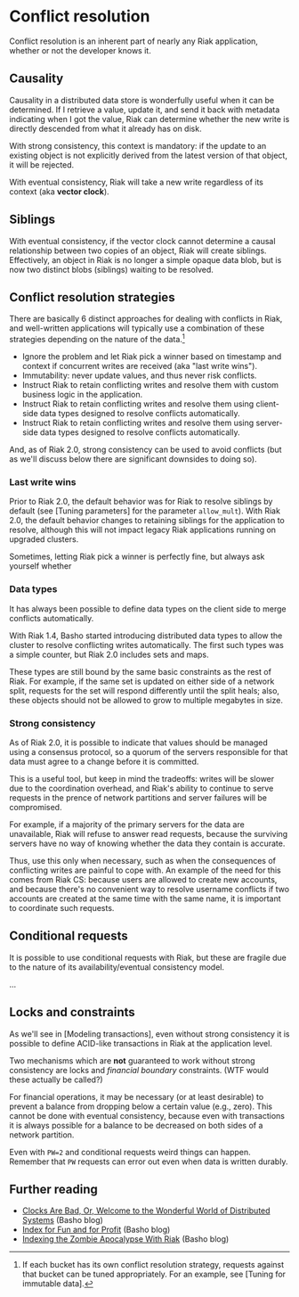 # Conflict resolution

Conflict resolution is an inherent part of nearly any Riak
application, whether or not the developer knows it.

## Causality

Causality in a distributed data store is wonderfully useful when it
can be determined. If I retrieve a value, update it, and send it back
with metadata indicating when I got the value, Riak can determine
whether the new write is directly descended from what it already has
on disk.

With strong consistency, this context is mandatory: if the update to
an existing object is not explicitly derived from the latest version
of that object, it will be rejected.

With eventual consistency, Riak will take a new write regardless of
its context (aka **vector clock**).

## Siblings

With eventual consistency, if the vector clock cannot determine a
causal relationship between two copies of an object, Riak will create
siblings. Effectively, an object in Riak is no longer a simple opaque
data blob, but is now two distinct blobs (siblings) waiting to be
resolved.

## Conflict resolution strategies

There are basically 6 distinct approaches for dealing with conflicts
in Riak, and well-written applications will typically use a
combination of these strategies depending on the nature of the data.[^conflict-tuning]

[^conflict-tuning]: If each bucket has its own conflict resolution
strategy, requests against that bucket can be tuned appropriately. For
an example, see [Tuning for immutable data].

* Ignore the problem and let Riak pick a winner based on timestamp and
  context if concurrent writes are received (aka "last write wins").
* Immutability: never update values, and thus never risk conflicts.
* Instruct Riak to retain conflicting writes and resolve them with
  custom business logic in the application.
* Instruct Riak to retain conflicting writes and resolve them using
  client-side data types designed to resolve conflicts automatically.
* Instruct Riak to retain conflicting writes and resolve them using
  server-side data types designed to resolve conflicts automatically.

And, as of Riak 2.0, strong consistency can be used to avoid conflicts
(but as we'll discuss below there are significant downsides to doing
so).


### Last write wins

Prior to Riak 2.0, the default behavior was for Riak to resolve
siblings by default (see [Tuning parameters] for the parameter
`allow_mult`). With Riak 2.0, the default behavior changes to
retaining siblings for the application to resolve, although this will
not impact legacy Riak applications running on upgraded clusters.

Sometimes, letting Riak pick a winner is perfectly fine, but always ask yourself whether 

### Data types

It has always been possible to define data types on the client side to
merge conflicts automatically.

With Riak 1.4, Basho started introducing distributed data types to
allow the cluster to resolve conflicting writes automatically. The
first such types was a simple counter, but Riak 2.0 includes sets and
maps.

These types are still bound by the same basic constraints as the rest
of Riak. For example, if the same set is updated on either side of a
network split, requests for the set will respond differently until the
split heals; also, these objects should not be allowed to grow to
multiple megabytes in size.

### Strong consistency

As of Riak 2.0, it is possible to indicate that values should be
managed using a consensus protocol, so a quorum of the servers
responsible for that data must agree to a change before it is
committed.

This is a useful tool, but keep in mind the tradeoffs: writes will be
slower due to the coordination overhead, and Riak's ability to
continue to serve requests in the prence of network partitions and
server failures will be compromised.

For example, if a majority of the primary servers for the data are
unavailable, Riak will refuse to answer read requests, because the
surviving servers have no way of knowing whether the data they contain
is accurate.

Thus, use this only when necessary, such as when the consequences of
conflicting writes are painful to cope with. An example of the need
for this comes from Riak CS: because users are allowed to create new
accounts, and because there's no convenient way to resolve username
conflicts if two accounts are created at the same time with the same
name, it is important to coordinate such requests.

## Conditional requests

It is possible to use conditional requests with Riak, but these are
fragile due to the nature of its availability/eventual consistency
model.

...

## Locks and constraints

As we'll see in [Modeling transactions], even without strong consistency it is
possible to define ACID-like transactions in Riak at the application
level.

Two mechanisms which are **not** guaranteed to work without strong
consistency are locks and *financial boundary* constraints. (WTF would
these actually be called?)

For financial operations, it may be necessary (or at least desirable)
to prevent a balance from dropping below a certain value (e.g.,
zero). This cannot be done with eventual consistency, because even
with transactions it is always possible for a balance to be decreased
on both sides of a network partition.

Even with `PW=2` and conditional requests weird things can
happen. Remember that `PW` requests can error out even when data is
written durably.

## Further reading

* [Clocks Are Bad, Or, Welcome to the Wonderful World of Distributed Systems](http://basho.com/clocks-are-bad-or-welcome-to-distributed-systems/) (Basho blog)
* [Index for Fun and for Profit](http://basho.com/index-for-fun-and-for-profit/) (Basho blog)
* [Indexing the Zombie Apocalypse With Riak](http://basho.com/indexing-the-zombie-apocalypse-with-riak/) (Basho blog)
